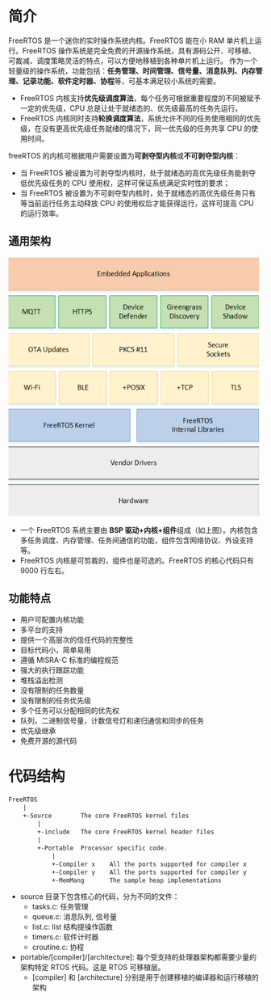 # 简介

FreeRTOS 是一个迷你的实时操作系统内核。FreeRTOS 能在小 RAM 单片机上运行。FreeRTOS 操作系统是完全免费的开源操作系统，具有源码公开、可移植、可裁减、调度策略灵活的特点，可以方便地移植到各种单片机上运行。
作为一个轻量级的操作系统，功能包括：**任务管理、时间管理、信号量、消息队列、内存管理、记录功能、软件定时器、协程**等，可基本满足较小系统的需要。

- FreeRTOS 内核支持**优先级调度算法**，每个任务可根据重要程度的不同被赋予一定的优先级，CPU 总是让处于就绪态的、优先级最高的任务先运行。
- FreeRTOS 内核同时支持**轮换调度算法**，系统允许不同的任务使用相同的优先级，在没有更高优先级任务就绪的情况下，同一优先级的任务共享 CPU 的使用时间。

freeRTOS 的内核可根据用户需要设置为**可剥夺型内核**或**不可剥夺型内核**：

- 当 FreeRTOS 被设置为可剥夺型内核时，处于就绪态的高优先级任务能剥夺低优先级任务的 CPU 使用权，这样可保证系统满足实时性的要求；
- 当 FreeRTOS 被设置为不可剥夺型内核时，处于就绪态的高优先级任务只有等当前运行任务主动释放 CPU 的使用权后才能获得运行，这样可提高 CPU 的运行效率。

## 通用架构

![Alt text](freeRTOS.assets/image.png)

- 一个 FreeRTOS 系统主要由 **BSP 驱动+内核+组件**组成（如上图）。内核包含多任务调度、内存管理、任务间通信的功能，组件包含网络协议、外设支持等。
- FreeRTOS 内核是可剪裁的，组件也是可选的。FreeRTOS 的核心代码只有 9000 行左右。

## 功能特点

- 用户可配置内核功能
- 多平台的支持
- 提供一个高层次的信任代码的完整性
- 目标代码小，简单易用
- 遵循 MISRA-C 标准的编程规范
- 强大的执行跟踪功能
- 堆栈溢出检测
- 没有限制的任务数量
- 没有限制的任务优先级
- 多个任务可以分配相同的优先权
- 队列，二进制信号量，计数信号灯和递归通信和同步的任务
- 优先级继承
- 免费开源的源代码

# 代码结构

```
FreeRTOS
    |
    +-Source        The core FreeRTOS kernel files
        |
        +-include   The core FreeRTOS kernel header files
        |
        +-Portable  Processor specific code.
            |
            +-Compiler x    All the ports supported for compiler x
            +-Compiler y    All the ports supported for compiler y
            +-MemMang       The sample heap implementations
```

- source 目录下包含核心的代码，分为不同的文件：
  - tasks.c: 任务管理
  - queue.c: 消息队列, 信号量
  - list.c: list 结构提操作函数
  - timers.c: 软件计时器
  - croutine.c: 协程
- portable/[compiler]/[architecture]: 每个受支持的处理器架构都需要少量的架构特定 RTOS 代码。这是 RTOS 可移植层。
  - [compiler] 和 [architecture] 分别是用于创建移植的编译器和运行移植的架构
